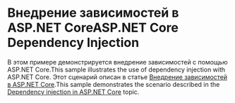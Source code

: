 # <a name="aspnet-core-dependency-injection"></a><span data-ttu-id="34902-101">Внедрение зависимостей в ASP.NET Core</span><span class="sxs-lookup"><span data-stu-id="34902-101">ASP.NET Core Dependency Injection</span></span>

<span data-ttu-id="34902-102">В этом примере демонстрируется внедрение зависимостей с помощью ASP.NET Core.</span><span class="sxs-lookup"><span data-stu-id="34902-102">This sample illustrates the use of dependency injection with ASP.NET Core.</span></span> <span data-ttu-id="34902-103">Этот сценарий описан в статье [Внедрение зависимостей в ASP.NET Core](https://docs.microsoft.com/aspnet/core/fundamentals/dependency-injection).</span><span class="sxs-lookup"><span data-stu-id="34902-103">This sample demonstrates the scenario described in the [Dependency injection in ASP.NET Core](https://docs.microsoft.com/aspnet/core/fundamentals/dependency-injection) topic.</span></span>
